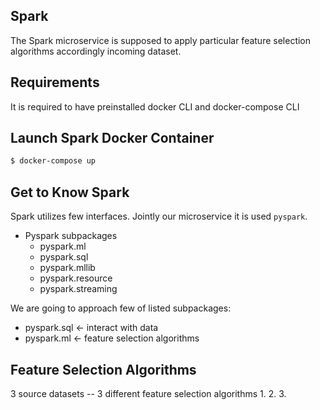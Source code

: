 ## Spark
The Spark microservice is supposed to apply particular feature selection algorithms accordingly incoming dataset.

## Requirements
It is required to have preinstalled docker CLI and docker-compose CLI 

## Launch Spark Docker Container
```bash
$ docker-compose up
```

## Get to Know Spark
Spark utilizes few interfaces. Jointly our microservice it is used `pyspark`.  
* Pyspark subpackages
  * pyspark.ml
  * pyspark.sql
  * pyspark.mllib
  * pyspark.resource
  * pyspark.streaming 

We are going to approach few of listed subpackages:   
* pyspark.sql <- interact with data
* pyspark.ml <- feature selection algorithms 

## Feature Selection Algorithms
3 source datasets -- 3 different feature selection algorithms 
1.
2. 
3.    

